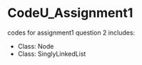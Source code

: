 # CodeU_Assignment1
codes for assignment1 question 2
includes: 
- Class: Node
- Class: SinglyLinkedList
